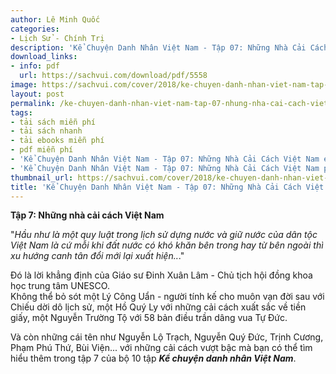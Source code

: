 ```yaml
---
author: Lê Minh Quốc
categories:
- Lịch Sử - Chính Trị
description: 'Kể Chuyện Danh Nhân Việt Nam - Tập 07: Những Nhà Cải Cách Việt Nam'
download_links:
- info: pdf
  url: https://sachvui.com/download/pdf/5558
image: https://sachvui.com/cover/2018/ke-chuyen-danh-nhan-viet-nam-tap-07-nhung-nha-cai-cach-viet-nam.jpg
layout: post
permalink: /ke-chuyen-danh-nhan-viet-nam-tap-07-nhung-nha-cai-cach-viet-nam.html
tags:
- tải sách miễn phí
- tải sách nhanh
- tải ebooks miễn phí
- pdf miễn phí
- 'Kể Chuyện Danh Nhân Việt Nam - Tập 07: Những Nhà Cải Cách Việt Nam ebook'
- 'Kể Chuyện Danh Nhân Việt Nam - Tập 07: Những Nhà Cải Cách Việt Nam pdf'
thumbnail_url: https://sachvui.com/cover/2018/ke-chuyen-danh-nhan-viet-nam-tap-07-nhung-nha-cai-cach-viet-nam.jpg
title: 'Kể Chuyện Danh Nhân Việt Nam - Tập 07: Những Nhà Cải Cách Việt Nam'
---
```


 <div class="item-desc text-justify"> <p><strong>Tập 7: Những nhà cải cách Việt Nam</strong></p><p>"<em>Hầu như là một quy luật trong lịch sử dựng nước và giữ nước của dân tộc Việt Nam là cứ mỗi khi đất nước có khó khăn bên trong hay từ bên ngoài thì xu hướng canh tân đổi mới lại xuất hiện..</em>."</p><p>Đó là lời khẳng định của Giáo sư Đinh Xuân Lâm - Chủ tịch hội đồng khoa học trung tâm UNESCO.<br>Không thể bỏ sót một Lý Công Uẩn - người tính kế cho muôn vạn đời sau với Chiếu dời dô lịch sử, một Hồ Quý Ly với những cải cách xuất sắc về tiền giấy, một Nguyễn Trường Tộ với 58 bản điều trần dâng vua Tự Đức.</p><p>Và còn những cái tên như Nguyễn Lộ Trạch, Nguyễn Quý Đức, Trịnh Cương, Phạm Phú Thứ, Bùi Viện... với những cải cách vượt bậc mà bạn có thể tìm hiểu thêm trong tập 7 của bộ 10 tập <strong><em>Kể chuyện danh nhân Việt Nam</em></strong>.</p> </div>
